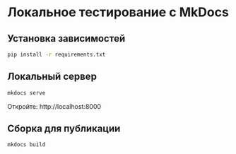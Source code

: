 # Локальное тестирование с MkDocs

## Установка зависимостей

```bash
pip install -r requirements.txt
```

## Локальный сервер

```bash
mkdocs serve
```

Откройте: http://localhost:8000

## Сборка для публикации

```bash
mkdocs build
```